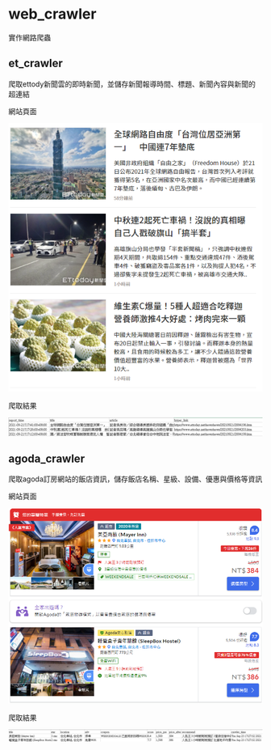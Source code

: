 # web_crawler
實作網路爬蟲
## et_crawler
爬取ettody新聞雲的即時新聞，並儲存新聞報導時間、標題、新聞內容與新聞的超連結

網站頁面

![ettoday新聞雲即時新聞](/image/et_page.png "ettoday新聞雲即時新聞")

爬取結果

![ettoday新聞雲爬取結果](/image/et_result.png "ettoday新聞雲爬取結果")
## agoda_crawler
爬取agoda訂房網站的飯店資訊，儲存飯店名稱、星級、設備、優惠與價格等資訊

網站頁面

![agoda訂房資訊](/image/agoda_page.png "agoda訂房資訊")

爬取結果

![agoda訂房資訊爬取結果](/image/agoda_result.png "agoda訂房資訊爬取結果")
